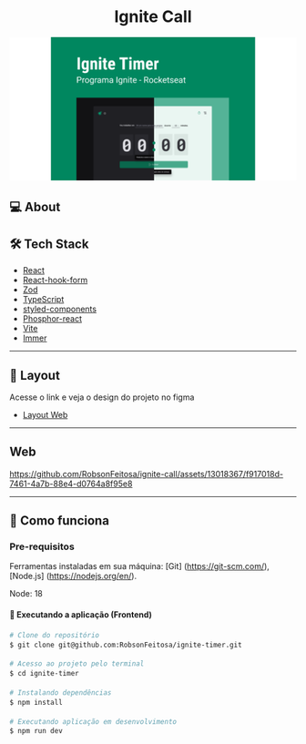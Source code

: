 <h1 align="center">
  Ignite Call
</h1>
<p align="center" margin-top="25px" >
  <img alt="GitHub Language Count" src=".github/capa.png" />
</p>


## 💻 About


 
## 🛠 Tech Stack

- [React](https://reactjs.org) 
- [React-hook-form](https://react-hook-form.com/)
- [Zod](https://github.com/colinhacks/zod)
- [TypeScript](https://www.typescriptlang.org)
- [styled-components](https://styled-components.com/)
- [Phosphor-react](https://phosphoricons.com/)   
- [Vite](https://vitejs.dev/)
- [Immer](https://www.npmjs.com/package/immer) 
___

## 🔖 Layout 

Acesse o link e veja o design do projeto no figma

- [Layout Web](https://www.figma.com/community/file/1161274296921389678)

___ 

## Web 

https://github.com/RobsonFeitosa/ignite-call/assets/13018367/f917018d-7461-4a7b-88e4-d0764a8f95e8

___ 

## 🚀 Como funciona

### Pre-requisitos
Ferramentas instaladas em sua máquina: [Git] (https://git-scm.com/), [Node.js] (https://nodejs.org/en/).

Node: 18

#### 🧭 Executando a aplicação (Frontend)

```bash
# Clone do repositório
$ git clone git@github.com:RobsonFeitosa/ignite-timer.git

# Acesso ao projeto pelo terminal
$ cd ignite-timer

# Instalando dependências
$ npm install 
 
# Executando aplicação em desenvolvimento
$ npm run dev 
``` 
